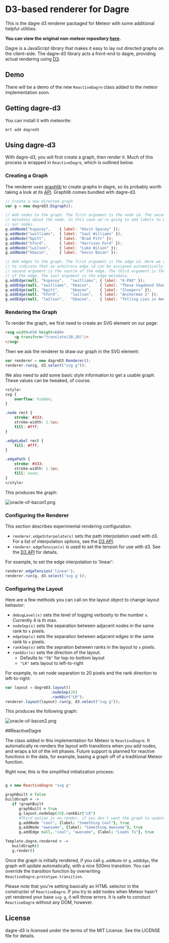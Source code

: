 # D3-based renderer for Dagre

This is the dagre d3 renderer packaged for Meteor with some additional helpful utilities.

**You can view the original non-meteor repository [here](https://github.com/cpettitt/dagre-d3).**

Dagre is a JavaScript library that makes it easy to lay out directed graphs on
the client-side. The dagre-d3 library acts a front-end to dagre, providing
actual rendering using [D3][].

## Demo

There will be a demo of the new `ReactiveDagre` class added to the meteor implementation soon.

## Getting dagre-d3

You can install it with meteorite:

```
mrt add dagred3
```

## Using dagre-d3

With dagre-d3, you will first create a graph, then render it. Much of this process is wrapped in `ReactiveDagre`, which is outlined below.

### Creating a Graph

The renderer uses [graphlib](https://github.com/cpettitt/graphlib) to create graphs in
dagre, so its probably worth taking a look at its
[API](http://cpettitt.github.io/project/graphlib/latest/doc/index.html).
Graphlib comes bundled with dagre-d3.

```js
// Create a new directed graph
var g = new dagreD3.Digraph();

// Add nodes to the graph. The first argument is the node id. The second is
// metadata about the node. In this case we're going to add labels to each of
// our nodes.
g.addNode("kspacey",    { label: "Kevin Spacey" });
g.addNode("swilliams",  { label: "Saul Williams" });
g.addNode("bpitt",      { label: "Brad Pitt" });
g.addNode("hford",      { label: "Harrison Ford" });
g.addNode("lwilson",    { label: "Luke Wilson" });
g.addNode("kbacon",     { label: "Kevin Bacon" });

// Add edges to the graph. The first argument is the edge id. Here we use null
// to indicate that an arbitrary edge id can be assigned automatically. The
// second argument is the source of the edge. The third argument is the target
// of the edge. The last argument is the edge metadata.
g.addEdge(null, "kspacey",   "swilliams", { label: "K-PAX" });
g.addEdge(null, "swilliams", "kbacon",    { label: "These Vagabond Shoes" });
g.addEdge(null, "bpitt",     "kbacon",    { label: "Sleepers" });
g.addEdge(null, "hford",     "lwilson",   { label: "Anchorman 2" });
g.addEdge(null, "lwilson",   "kbacon",    { label: "Telling Lies in America" });
```

### Rendering the Graph

To render the graph, we first need to create an SVG element on our page:

```html
<svg width=650 height=680>
    <g transform="translate(20,20)"/>
</svg>
```

Then we ask the renderer to draw our graph in the SVG element:

```js
var renderer = new dagreD3.Renderer();
renderer.run(g, d3.select("svg g"));
```

We also need to add some basic style information to get a usable graph. These values can be tweaked, of course.

```css
<style>
svg {
    overflow: hidden;
}

.node rect {
    stroke: #333;
    stroke-width: 1.5px;
    fill: #fff;
}

.edgeLabel rect {
    fill: #fff;
}

.edgePath {
    stroke: #333;
    stroke-width: 1.5px;
    fill: none;
}
</style>
```

This produces the graph:

![oracle-of-bacon1.png](http://cpettitt.github.io/project/dagre-d3/static/oracle-of-bacon1.png)

### Configuring the Renderer

This section describes experimental rendering configuration.

* `renderer.edgeInterpolate(x)` sets the path interpolation used with d3. For a list of interpolation options, see the [D3 API](https://github.com/mbostock/d3/wiki/SVG-Shapes#wiki-line_interpolate).
* `renderer.edgeTension(x)` is used to set the tension for use with d3. See the [D3 API](https://github.com/mbostock/d3/wiki/SVG-Shapes#wiki-line_tension) for details.

For example, to set the edge interpolation to 'linear':

```js
renderer.edgeTension('linear');
renderer.run(g, d3.select('svg g'));
```

### Configuring the Layout

Here are a few methods you can call on the layout object to change layout behavior:

* `debugLevel(x)` sets the level of logging verbosity to the number `x`. Currently 4 is th max.
* `nodeSep(x)` sets the separation between adjacent nodes in the same rank to `x` pixels.
* `edgeSep(x)` sets the separation between adjacent edges in the same rank to `x` pixels.
* `rankSep(x)` sets the sepration between ranks in the layout to `x` pixels.
* `rankDir(x)` sets the direction of the layout.
    * Defaults to `"TB"` for top-to-bottom layout
    * `"LR"` sets layout to left-to-right

For example, to set node separation to 20 pixels and the rank direction to left-to-right:

```js
var layout = dagreD3.layout()
                    .nodeSep(20)
                    .rankDir("LR");
renderer.layout(layout).run(g, d3.select("svg g"));
```

This produces the following graph:

![oracle-of-bacon2.png](http://cpettitt.github.io/project/dagre-d3/static/oracle-of-bacon2.png)

##ReactiveDagre

The class added in this implementation for Meteor is `ReactiveDagre`. It automatically re-renders the layout with transitions when you add nodes, and wraps a lot of the init phases. Future support is planned for reactive functions in the data, for example, basing a graph off of a traditional Meteor function.

Right now, this is the simplified initialization process:

```coffee

g = new ReactiveDagre "svg g"

graphBuilt = false
buildGraph = ->
   if !graphBuilt
      graphBuilt = true
      g.layout.nodeSep(20).rankDir("LR")
      #Third option is no-render, if you don't want the graph to update immediately
      g.addNode "cool", {label: "Something Cool"}, true
      g.addNode "awesome", {label: "Something Awesome"}, true
      g.addEdge null, "cool", "awesome", {label: "Leads To"}, true

Template.dagre.rendered = ->
   buildGraph()
   g.render()

```

Once the graph is initially rendered, if you call `g.addNode` or `g.addEdge`, the graph will update automatically, with a nice 500ms transition. You can override the transition function by overwriting `ReactiveDagre.prototype.transition`.

Please note that you're setting basically an HTML selector in the constructor of `ReactiveDagre`. If you try to add nodes when Meteor hasn't yet rendered your base `svg g`, it will throw errors. It is safe to constuct `ReactiveDagre` without any DOM, however.

## License

dagre-d3 is licensed under the terms of the MIT License. See the LICENSE file
for details.

[npm package manager]: http://npmjs.org/
[D3]: https://github.com/mbostock/d3
